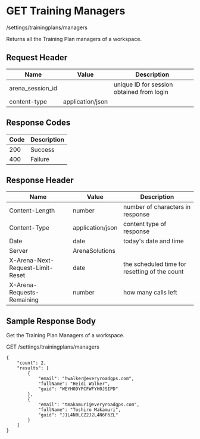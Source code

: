 # GET Training Managers
/settings/trainingplans/managers

Returns all the Training Plan managers of a workspace.

## Request Header

| Name<br> | Value<br> | Description<br> |
|  --- |  --- |  --- | 
| arena_session_id<br> |   | unique ID for session obtained from login<br> |
| content-type<br> | application/json<br> |   |

## Response Codes

| Code<br> | Description<br> |
|  --- |  --- | 
| 200<br> | Success<br> |
| 400<br> | Failure<br> |

## Response Header

| Name<br> | Value<br> | Description<br> |
|  --- |  --- |  --- | 
| Content-Length<br> | number<br> | number of characters in response<br> |
| Content-Type<br> | application/json<br> | content type of response<br> |
| Date<br> | date<br> | today's date and time<br> |
| Server<br> | ArenaSolutions<br> |   |
| X-Arena-Next-Request-Limit-Reset<br> | date<br> | the scheduled time for resetting of the count<br> |
| X-Arena-Requests-Remaining<br> | number<br> | how many calls left<br> |

## Sample Response Body
Get the Training Plan Managers  of  a workspace.

GET /settings/trainingplans/managers

```
{
    "count": 2,
    "results": [
        {
            "email": "hwalker@everyroadgps.com",
            "fullName": "Heidi Walker",
            "guid": "WEYH0DYPCFWFYH0JSIPD"
        },
        {
            "email": "tmakamuri@everyroadgps.com",
            "fullName": "Toshiro Makamuri",
            "guid": "J1L4N0LCZ2J2L4N6F6ZL"
        }
    ]
}
```
